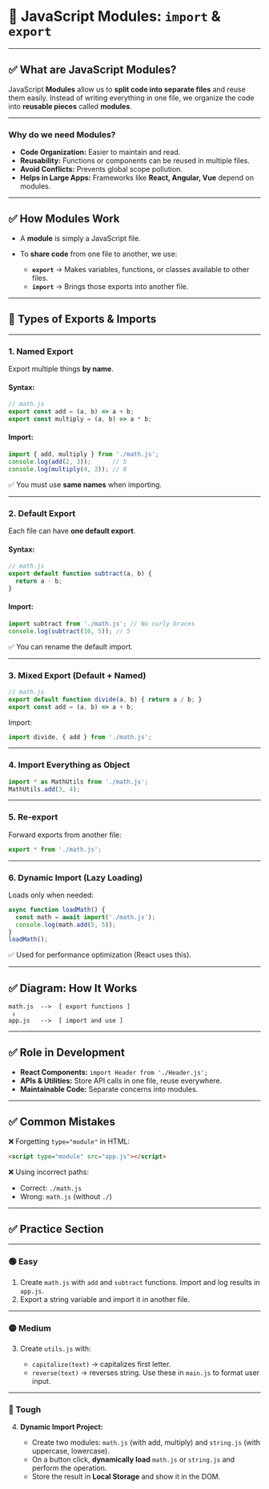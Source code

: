 # 📘 JavaScript Modules: `import` & `export`

---

## ✅ **What are JavaScript Modules?**

JavaScript **Modules** allow us to **split code into separate files** and reuse them easily. Instead of writing everything in one file, we organize the code into **reusable pieces** called **modules**.

---

### **Why do we need Modules?**

* **Code Organization:** Easier to maintain and read.
* **Reusability:** Functions or components can be reused in multiple files.
* **Avoid Conflicts:** Prevents global scope pollution.
* **Helps in Large Apps:** Frameworks like **React, Angular, Vue** depend on modules.

---

## ✅ **How Modules Work**

* A **module** is simply a JavaScript file.
* To **share code** from one file to another, we use:

  * **`export`** → Makes variables, functions, or classes available to other files.
  * **`import`** → Brings those exports into another file.

---

## 🔹 **Types of Exports & Imports**

---

### **1. Named Export**

Export multiple things **by name**.

#### Syntax:

```javascript
// math.js
export const add = (a, b) => a + b;
export const multiply = (a, b) => a * b;
```

#### Import:

```javascript
import { add, multiply } from './math.js';
console.log(add(2, 3));      // 5
console.log(multiply(4, 2)); // 8
```

✅ You must use **same names** when importing.

---

### **2. Default Export**

Each file can have **one default export**.

#### Syntax:

```javascript
// math.js
export default function subtract(a, b) {
  return a - b;
}
```

#### Import:

```javascript
import subtract from './math.js'; // No curly braces
console.log(subtract(10, 5)); // 5
```

✅ You can rename the default import.

---

### **3. Mixed Export (Default + Named)**

```javascript
// math.js
export default function divide(a, b) { return a / b; }
export const add = (a, b) => a + b;
```

Import:

```javascript
import divide, { add } from './math.js';
```

---

### **4. Import Everything as Object**

```javascript
import * as MathUtils from './math.js';
MathUtils.add(3, 4);
```

---

### **5. Re-export**

Forward exports from another file:

```javascript
export * from './math.js';
```

---

### **6. Dynamic Import (Lazy Loading)**

Loads only when needed:

```javascript
async function loadMath() {
  const math = await import('./math.js');
  console.log(math.add(5, 5));
}
loadMath();
```

✅ Used for performance optimization (React uses this).

---

## ✅ Diagram: How It Works

```
math.js  -->  [ export functions ]
 ↓
app.js   -->  [ import and use ]
```

---

## ✅ Role in Development

* **React Components:** `import Header from './Header.js';`
* **APIs & Utilities:** Store API calls in one file, reuse everywhere.
* **Maintainable Code:** Separate concerns into modules.

---

## ✅ Common Mistakes

❌ Forgetting `type="module"` in HTML:

```html
<script type="module" src="app.js"></script>
```

❌ Using incorrect paths:

* Correct: `./math.js`
* Wrong: `math.js` (without `./`)

---

## ✅ Practice Section

---

### **🟢 Easy**

1. Create `math.js` with `add` and `subtract` functions. Import and log results in `app.js`.
2. Export a string variable and import it in another file.

---

### **🟡 Medium**

3. Create `utils.js` with:

   * `capitalize(text)` → capitalizes first letter.
   * `reverse(text)` → reverses string.
     Use these in `main.js` to format user input.

---

### **🔴 Tough**

4. **Dynamic Import Project:**

   * Create two modules: `math.js` (with add, multiply) and `string.js` (with uppercase, lowercase).
   * On a button click, **dynamically load** `math.js` or `string.js` and perform the operation.
   * Store the result in **Local Storage** and show it in the DOM.
